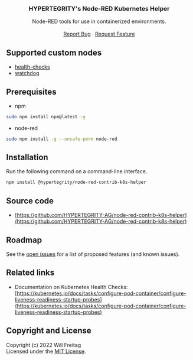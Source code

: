 <br />
<p align="center">
    <h3 align="center">HYPERTEGRITY's Node-RED Kubernetes Helper</h3>
    <p align="center">
        Node-RED tools for use in containerized environments.
        <br />
        <br />
        <a href="https://github.com/HYPERTEGRITY-AG/node-red-contrib-k8s-helper/issues">Report Bug</a>
        ·
        <a href="https://github.com/HYPERTEGRITY-AG/node-red-contrib-k8s-helper/issues">Request Feature</a>
    </p>
</p>


## Supported custom nodes

-   [health-checks](https://github.com/HYPERTEGRITY-AG/node-red-contrib-k8s-helper/blob/main/docs/custom_nodes/health-checks.md)
-   [watchdog](https://github.com/HYPERTEGRITY-AG/node-red-contrib-k8s-helper/blob/main/docs/custom_nodes/watchdog.md)

## Prerequisites

- npm

```sh
sudo npm install npm@latest -g
```

- node-red

```sh
sudo npm install -g --unsafe-perm node-red
```

## Installation

Run the following command on a command-line interface.

```sh
npm install @hypertegrity/node-red-contrib-k8s-helper
```

## Source code

-   [https://github.com/HYPERTEGRITY-AG/node-red-contrib-k8s-helper](https://github.com/HYPERTEGRITY-AG/node-red-contrib-k8s-helper)

## Roadmap

See the [open issues](https://github.com/HYPERTEGRITY-AG/node-red-contrib-k8s-helper/issues) for a list of proposed features (and known issues).

## Related links

- Documentation on Kubernetes Health Checks: [https://kubernetes.io/docs/tasks/configure-pod-container/configure-liveness-readiness-startup-probes](https://kubernetes.io/docs/tasks/configure-pod-container/configure-liveness-readiness-startup-probes)


## Copyright and License

Copyright (c) 2022 Will Freitag<br>
Licensed under the [MIT License](./LICENSE).

